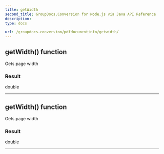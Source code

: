 ```yaml
---
title: getWidth
second_title: GroupDocs.Conversion for Node.js via Java API Reference
description: 
type: docs

url: /groupdocs.conversion/pdfdocumentinfo/getwidth/
---
```


## getWidth()  function
Gets page width

### Result
double


---


## getWidth()  function
Gets page width

### Result
double


---


